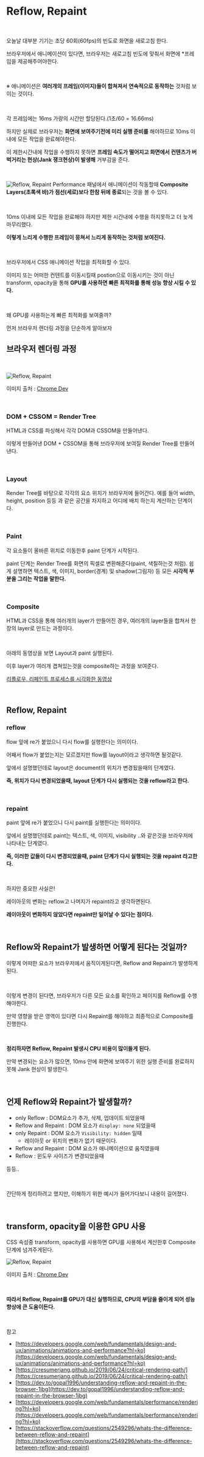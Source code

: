 # Reflow, Repaint

<br>

오늘날 대부분 기기는 초당 60회(60fps)의 빈도로 화면을 새로고침 한다.

브라우저에서 애니메이션이 있다면, 브라우저는 새로고침 빈도에 맞춰서 화면에 \*프레임을 제공해주어야한다.

<br>

※ 애니메이션은 **여러개의 프레임(이미지)들이 합쳐져서** **연속적으로 동작하는** 것처럼 보이는 것이다.

<br>

각 프레임에는 16ms 가량의 시간만 할당된다.(1초/60 = 16.66ms)

하지만 실제로 브라우저는 **화면에 보여주기전에 미리 실행 준비를** 해야하므로 10ms 이내에 모든 작업을 완료해야한다.

이 제한시간내에 작업을 수행하지 못하면 **프레임 속도가 떨어지고 화면에서 컨텐츠가 버벅거리는 현상(Jank 쟁크현상)이 발생해** 거부감을 준다.

<br>

![Reflow, Repaint](./../Images/Reflow,%20Repaint/Reflow,%20Repaint-3.png)
Performance 패널에서 애니메이션이 작동할때 **Composite Layers(초록색 바)가 점선(세로)보다 한참 뒤에 종료**되는 것을 볼 수 있다.

<br>

10ms 이내에 모든 작업을 완료해야 하지만 제한 시간내에 수행을 하지못하고 더 늦게 마무리했다.

**이렇게 느리게 수행한 프레임이 뭉쳐서 느리게 동작하는 것처럼 보여진다.**

<br>

브라우저에서 CSS 애니메이션 작업을 최적화할 수 있다.

이미지 또는 어떠한 컨텐트를 이동시킬때 postion으로 이동시키는 것이 아닌 transform, opacity을 통해 **GPU를 사용하면 빠른 최적화를 통해 성능 향상 시킬 수 있다.**

<br>

왜 GPU를 사용하는게 빠른 최적화를 보여줄까?

먼저 브라우저 렌더링 과정을 단순하게 알아보자

## 브라우저 렌더링 과정

<br>

![Reflow, Repaint](./../Images/Reflow,%20Repaint/Reflow,%20Repaint-1.png)

이미지 출처 : [Chrome Dev](https://developers.google.com/web/fundamentals/performance/rendering?hl=ko)

<br>

### DOM + CSSOM = Render Tree

HTML과 CSS를 파싱해서 각각 DOM과 CSSOM을 만들어낸다.

이렇게 만들어낸 DOM + CSSOM을 통해 브라우저에 보여질 Render Tree를 만들어 낸다.

<br>

### Layout

Render Tree를 바탕으로 각각의 요소 위치가 브라우저에 들어간다. 예를 들어 width, height, position 등등 과 같은 공간을 차지하고 어디에 배치 하는지 계산하는 단계이다.

<br>

### Paint

각 요소들이 올바른 위치로 이동한후 paint 단계가 시작된다.

paint 단계는 Render Tree를 화면의 픽셀로 변환해준다(paint, 색칠하는것 처럼). 쉽게 설명하면 텍스트, 색, 이미지, border(경계) 및 shadow(그림자) 등 모든 **시각적 부분을 그리는 작업을 말한다.**

<br>

### Composite

HTML과 CSS을 통해 여러개의 layer가 만들어진 경우, 여러개의 layer들을 합쳐서 한장의 layer로 만드는 과정이다.

<br>

아래의 동영상을 보면 Layout과 paint 실행된다.

이후 layer가 여러개 겹쳐있는것을 composite하는 과정을 보여준다.

[리플로우, 리페인트 프로세스를 시각화한 동영상](https://www.youtube.com/watch?v=ZTnIxIA5KGw&t=26s)

<br>

## Reflow, Repaint

### reflow

flow 앞에 re가 붙었으니 다시 flow를 실행한다는 의미이다.

어째서 flow가 붙었는지는 모르겠지만 flow를 layout이라고 생각하면 될것같다.

앞에서 설명했던데로 layout은 document의 위치가 변경됬을때의 단계였다.

**즉, 위치가 다시 변경되었을때, layout 단계가 다시 실행되는 것을 reflow라고 한다.**

<br>

### repaint

paint 앞에 re가 붙었으니 다시 paint를 실행한다는 의미이다.

앞에서 설명했던데로 paint는 텍스트, 색, 이미지, visibility ..와 같은것을 브라우저에 나타내는 단계였다.

**즉, 이러한 값들이 다시 변경되었을때, paint 단계가 다시 실행되는 것을 repaint 라고한다.**

<br>

하지만 중요한 사실은!

레이아웃의 변화는 reflow고 나머지가 repaint라고 생각하면된다.

**레이아웃이 변화하지 않았다면 repaint만 일어날 수 있다는 점이다.**

<br>

## Reflow와 Repaint가 발생하면 어떻게 된다는 것일까?

이렇게 어떠한 요소가 브라우저에서 움직이게된다면, Reflow and Repaint가 발생하게 된다.

<br>

이렇게 변경이 된다면, 브라우저가 다른 모든 요소를 확인하고 페이지를 Reflow를 수행해야한다.

만약 영향을 받은 영역이 있다면 다시 Repaint를 해야하고 최종적으로 Composite를 진행한다.

<br>

**정리하자면 Reflow, Repaint 발생시 CPU 비용이 많이들게 된다.**

만약 변경되는 요소가 많으면, 10ms 안에 화면에 보여주기 위한 실행 준비를 완료하지 못해 Jank 현상이 발생한다.

<br>

## 언제 Reflow와 Repaint가 발생할까?

- only Reflow : DOM요소가 추가, 삭제, 업데이트 되었을때
- Reflow and Repaint : DOM 요소가 `display: none` 되었을때
- only Repaint : DOM 요소가 `Visibility: hidden` 일때
  - 레이아웃 or 위치의 변화가 없기 때문이다.
- Reflow and Repaint : DOM 요소가 애니메이션으로 움직였을때
- Reflow : 윈도우 사이즈가 변경되었을때

등등..

<br>

간단하게 정리하려고 했지만, 이해하기 위한 예시가 들어가다보니 내용이 길어졌다.

<br>

## **transform, opacity을 이용한** GPU 사용

CSS 속성중 transform, opacity를 사용하면 GPU를 사용해서 계산한후 Composite 단계에 넘겨주게된다.

![Reflow, Repaint](./../Images/Reflow,%20Repaint/Reflow,%20Repaint-2.png)

이미지 출처 : [Chrome Dev](https://developers.google.com/web/fundamentals/performance/rendering?hl=ko)

<br>

**따라서 Reflow, Repaint를 GPU가 대신 실행하므로, CPU의 부담을 줄이게 되어 성능 향상에 큰 도움이든다.**

<br>

참고

- [https://developers.google.com/web/fundamentals/design-and-ux/animations/animations-and-performance?hl=ko](https://developers.google.com/web/fundamentals/design-and-ux/animations/animations-and-performance?hl=ko)
- [https://cresumerjang.github.io/2019/06/24/critical-rendering-path/](https://cresumerjang.github.io/2019/06/24/critical-rendering-path/)
- [https://dev.to/gopal1996/understanding-reflow-and-repaint-in-the-browser-1jbg](https://dev.to/gopal1996/understanding-reflow-and-repaint-in-the-browser-1jbg)
- [https://developers.google.com/web/fundamentals/performance/rendering?hl=ko](https://developers.google.com/web/fundamentals/performance/rendering?hl=ko)
- [https://stackoverflow.com/questions/2549296/whats-the-difference-between-reflow-and-repaint](https://stackoverflow.com/questions/2549296/whats-the-difference-between-reflow-and-repaint)
